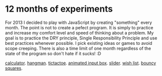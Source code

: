12 months of experiments
========================

For 2013 I decided to play with JavaScript by creating "something" every month.
The point is not to create a pefect program. It is simply to practice and increase my comfort level and speed of thinking about a problem.
My goal is to practice the DRY principle, Single Responsibility Principle and use best practices whenever possible.
I pick existing ideas or games to avoid scope creeping.
There is also a time limit of one month regardless of the state of the program so don't hate if it sucks! :D

<a href="http://malena.github.com/javascript-experiments/calculator/" target="_blank">calculator</a>.
<a href="http://malena.github.com/javascript-experiments/hangman/" target="_blank">hangman</a>.
<a href="http://malena.github.com/javascript-experiments/tictactoe/" target="_blank">tictactoe</a>.
<a href="http://malena.github.com/javascript-experiments/animated_input_box/" target="_blank">animated input box</a>.
<a href="http://malena.github.com/javascript-experiments/slider/" target="_blank">slider</a>.
<a href="http://malena.github.com/javascript-experiments/cookies/" target="_blank">wish list</a>.
<a href="http://malena.github.com/javascript-experiments/bouncy_squares/" target="_blank">bouncy squares</a>.

